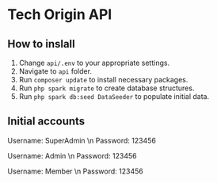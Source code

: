 # Tech Origin API

## How to inslall

1. Change `api/.env` to your appropriate settings.
2. Navigate to `api` folder.
3. Run `composer update` to install necessary packages.
4. Run `php spark migrate` to create database structures.
5. Run `php spark db:seed DataSeeder` to populate initial data.

## Initial accounts

Username: SuperAdmin \n
Password: 123456

Username: Admin \n
Password: 123456

Username: Member \n
Password: 123456
